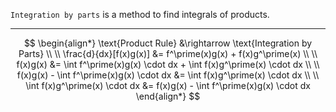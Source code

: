 `Integration by parts` is a method to find integrals of products.  
___

$$
\begin{align*}
\text{Product Rule} &\rightarrow \text{Integration by Parts}
\\ \\
\frac{d}{dx}[f(x)g(x)] &= f^\prime(x)g(x) + f(x)g^\prime(x)
\\ \\
f(x)g(x) &= \int f^\prime(x)g(x) \cdot dx + \int f(x)g^\prime(x) \cdot dx
\\ \\
f(x)g(x) - \int f^\prime(x)g(x) \cdot dx &= \int f(x)g^\prime(x) \cdot dx
\\ \\
\int f(x)g^\prime(x) \cdot dx &= f(x)g(x) - \int f^\prime(x)g(x) \cdot dx
\end{align*} 
$$

